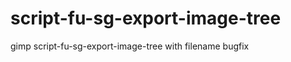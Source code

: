 script-fu-sg-export-image-tree
==============================

gimp script-fu-sg-export-image-tree with filename bugfix
